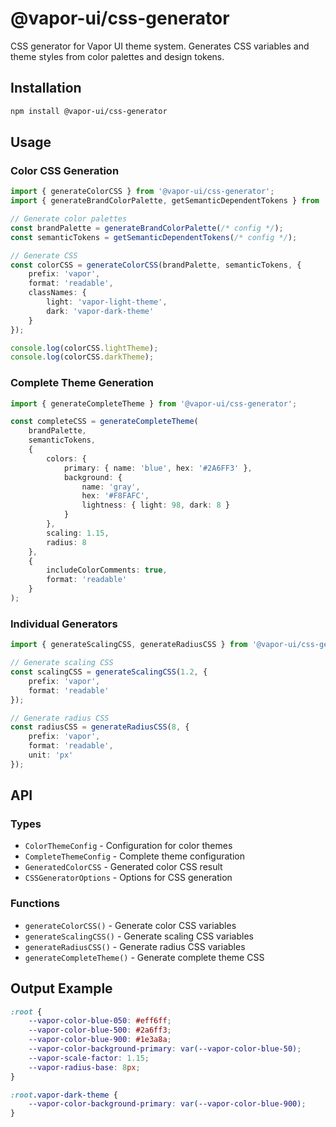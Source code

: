 # @vapor-ui/css-generator

CSS generator for Vapor UI theme system. Generates CSS variables and theme styles from color palettes and design tokens.

## Installation

```bash
npm install @vapor-ui/css-generator
```

## Usage

### Color CSS Generation

```typescript
import { generateColorCSS } from '@vapor-ui/css-generator';
import { generateBrandColorPalette, getSemanticDependentTokens } from '@vapor-ui/color-generator';

// Generate color palettes
const brandPalette = generateBrandColorPalette(/* config */);
const semanticTokens = getSemanticDependentTokens(/* config */);

// Generate CSS
const colorCSS = generateColorCSS(brandPalette, semanticTokens, {
    prefix: 'vapor',
    format: 'readable',
    classNames: {
        light: 'vapor-light-theme',
        dark: 'vapor-dark-theme'
    }
});

console.log(colorCSS.lightTheme);
console.log(colorCSS.darkTheme);
```

### Complete Theme Generation

```typescript
import { generateCompleteTheme } from '@vapor-ui/css-generator';

const completeCSS = generateCompleteTheme(
    brandPalette,
    semanticTokens,
    {
        colors: {
            primary: { name: 'blue', hex: '#2A6FF3' },
            background: { 
                name: 'gray', 
                hex: '#F8FAFC', 
                lightness: { light: 98, dark: 8 }
            }
        },
        scaling: 1.15,
        radius: 8
    },
    {
        includeColorComments: true,
        format: 'readable'
    }
);
```

### Individual Generators

```typescript
import { generateScalingCSS, generateRadiusCSS } from '@vapor-ui/css-generator';

// Generate scaling CSS
const scalingCSS = generateScalingCSS(1.2, {
    prefix: 'vapor',
    format: 'readable'
});

// Generate radius CSS
const radiusCSS = generateRadiusCSS(8, {
    prefix: 'vapor',
    format: 'readable',
    unit: 'px'
});
```

## API

### Types

- `ColorThemeConfig` - Configuration for color themes
- `CompleteThemeConfig` - Complete theme configuration
- `GeneratedColorCSS` - Generated color CSS result
- `CSSGeneratorOptions` - Options for CSS generation

### Functions

- `generateColorCSS()` - Generate color CSS variables
- `generateScalingCSS()` - Generate scaling CSS variables
- `generateRadiusCSS()` - Generate radius CSS variables
- `generateCompleteTheme()` - Generate complete theme CSS

## Output Example

```css
:root {
    --vapor-color-blue-050: #eff6ff;
    --vapor-color-blue-500: #2a6ff3;
    --vapor-color-blue-900: #1e3a8a;
    --vapor-color-background-primary: var(--vapor-color-blue-50);
    --vapor-scale-factor: 1.15;
    --vapor-radius-base: 8px;
}

:root.vapor-dark-theme {
    --vapor-color-background-primary: var(--vapor-color-blue-900);
}
```